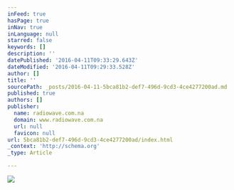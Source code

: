 ```yaml
---
inFeed: true
hasPage: true
inNav: true
inLanguage: null
starred: false
keywords: []
description: ''
datePublished: '2016-04-11T09:33:29.643Z'
dateModified: '2016-04-11T09:29:33.528Z'
author: []
title: ''
sourcePath: _posts/2016-04-11-5bca81b2-def7-496d-9cd3-4ce4277200ad.md
published: true
authors: []
publisher:
  name: radiowave.com.na
  domain: www.radiowave.com.na
  url: null
  favicon: null
url: 5bca81b2-def7-496d-9cd3-4ce4277200ad/index.html
_context: 'http://schema.org'
_type: Article

---
```

![](https://s3-us-west-2.amazonaws.com/the-grid-img/p/f843da3e910e9614d6af668c1650eb5e3ae1607e.jpg)